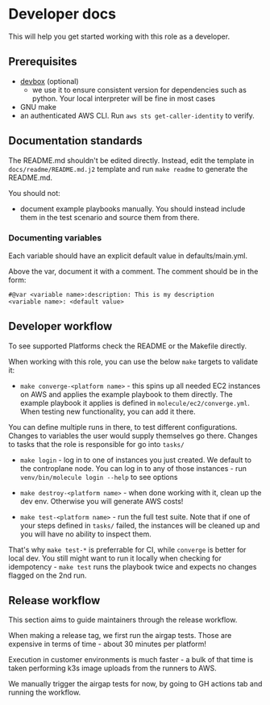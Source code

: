 # Developer docs


This will help you get started working with this role as a developer.

## Prerequisites

- [devbox](https://www.jetpack.io/devbox/docs/) (optional)
  - we use it to ensure consistent version for dependencies such as python. 
  Your local interpreter will be fine in most cases
- GNU make
- an authenticated AWS CLI. Run `aws sts get-caller-identity` to verify.


## Documentation standards
The README.md shouldn't be edited directly. Instead, edit the template in `docs/readme/README.md.j2` template and run
`make readme` to generate the README.md.

You should not:
- document example playbooks manually. You should instead include them in the test scenario and source them from there.

### Documenting variables
Each variable should have an explicit default value in defaults/main.yml.

Above the var, document it with a comment. The comment should be in the form:

```
#@var <variable name>:description: This is my description
<variable name>: <default value>
```


## Developer workflow

To see supported Platforms check the README or the Makefile directly.

When working with this role, you can use the below `make` targets to validate it:

- `make converge-<platform name>` - this spins up all needed EC2 instances on AWS and applies the example playbook to them directly.
The example playbook it applies is defined in `molecule/ec2/converge.yml`. When testing new functionality, you can add it there.

You can define multiple runs in there, to test different configurations.
Changes to variables the user would supply themselves go there.
Changes to tasks that the role is responsible for go into `tasks/`

- `make login` - log in to one of instances you just created. We default to the controplane node.
You can log in to any of those instances - run `venv/bin/molecule login --help` to see options

- `make destroy-<platform name>` - when done working with it, clean up the dev env. Otherwise you will generate AWS costs!

- `make test-<platform name>` - run the full test suite.
Note that if one of your steps defined in `tasks/` failed, the instances will be cleaned up and you will have no ability to inspect them.

That's why `make test-*` is preferrable for CI, while `converge` is better for local dev.
You still might want to run it locally when checking for idempotency - `make test` runs the playbook twice and expects no changes flagged on the 2nd run.


## Release workflow

This section aims to guide maintainers through the release workflow.


When making a release tag, we first run the airgap tests.
Those are expensive in terms of time - about 30 minutes per platform!

Execution in customer environments is much faster - a bulk of that time is taken performing k3s image uploads
from the runners to AWS.

We manually trigger the airgap tests for now, by going to GH actions tab and running the workflow.
